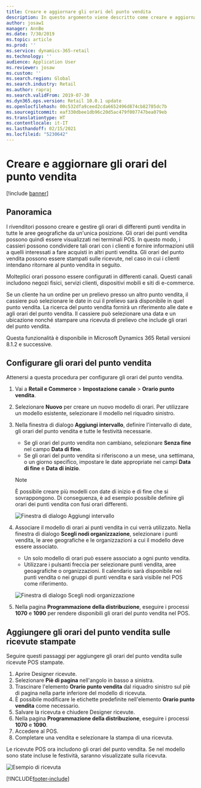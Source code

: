 ```yaml
---
title: Creare e aggiornare gli orari del punto vendita
description: In questo argomento viene descritto come creare e aggiornare gli orari del punto vendita in Commerce Headquarters.
author: josaw1
manager: AnnBe
ms.date: 7/30/2019
ms.topic: article
ms.prod: ''
ms.service: dynamics-365-retail
ms.technology: ''
audience: Application User
ms.reviewer: josaw
ms.custom: ''
ms.search.region: Global
ms.search.industry: Retail
ms.author: rapraj
ms.search.validFrom: 2019-07-30
ms.dyn365.ops.version: Retail 10.0.1 update
ms.openlocfilehash: 00c532dfa9ceed2cda6652496d874cb82785dc7b
ms.sourcegitcommit: eaf330dbee1db96c20d5ac479f007747bea079eb
ms.translationtype: HT
ms.contentlocale: it-IT
ms.lasthandoff: 02/15/2021
ms.locfileid: "5230642"
---
```

# <a name="create-and-update-store-hours"></a>Creare e aggiornare gli orari del punto vendita

[!include [banner](../../includes/banner.md)]

## <a name="overview"></a>Panoramica

I rivenditori possono creare e gestire gli orari di differenti punti vendita in tutte le aree geografiche da un'unica posizione. Gli orari dei punti vendita possono quindi essere visualizzati nei terminali POS. In questo modo, i cassieri possono condividere tali orari con i clienti e fornire informazioni utili a quelli interessati a fare acquisti in altri punti vendita. Gli orari del punto vendita possono essere stampati sulle ricevute, nel caso in cui i clienti intendano ritornare al punto vendita in seguito.

Molteplici orari possono essere configurati in differenti canali. Questi canali includono negozi fisici, servizi clienti, dispositivi mobili e siti di e-commerce.

Se un cliente ha un ordine per un prelievo presso un altro punto vendita, il cassiere può selezionare le date in cui il prelievo sarà disponibile in quel punto vendita. La ricerca del punto vendita fornirà un riferimento alle date e agli orari del punto vendita. Il cassiere può selezionare una data e un ubicazione nonché stampare una ricevuta di prelievo che include gli orari del punto vendita.

Questa funzionalità è disponibile in Microsoft Dynamics 365 Retail versioni 8.1.2 e successive.

## <a name="configure-store-hours"></a>Configurare gli orari del punto vendita

Attenersi a questa procedura per configurare gli orari del punto vendita.

1. Vai a **Retail e Commerce** \> **Impostazione canale** \> **Orario punto vendita**.
2. Selezionare **Nuovo** per creare un nuovo modello di orari. Per utilizzare un modello esistente, selezionare il modello nel riquadro sinistro.
3. Nella finestra di dialogo **Aggiungi intervallo**, definire l'intervallo di date, gli orari del punto vendita e tutte le festività necessarie.

    - Se gli orari del punto vendita non cambiano, selezionare **Senza fine** nel campo **Data di fine**.
    - Se gli orari del punto vendita si riferiscono a un mese, una settimana, o un giorno specifico, impostare le date appropriate nei campi **Data di fine** e **Data di inizio**.

    > [!NOTE]
    > È possibile creare più modelli con date di inizio e di fine che si sovrappongono. Di conseguenza, è ad esempio possibile definire gli orari dei punti vendita con fusi orari differenti.

    ![Finestra di dialogo Aggiungi intervallo](../dev-itpro/media/Storehours1.png "Finestra di dialogo Aggiungi intervallo")

4. Associare il modello di orari ai punti vendita in cui verrà utilizzato. Nella finestra di dialogo **Scegli nodi organizzazione**, selezionare i punti vendita, le aree geografiche e le organizzazioni a cui il modello deve essere associato.

    - Un solo modello di orari può essere associato a ogni punto vendita.
    - Utilizzare i pulsanti freccia per selezionare punti vendita, aree geoagrafiche o organizzazioni. Il calendario sarà disponibile nei punti vendita o nei gruppi di punti vendita e sarà visibile nel POS come riferimento.

    ![Finestra di dialogo Scegli nodi organizzazione](../dev-itpro/media/Storehours2.png "Finestra di dialogo Scegli nodi organizzazione")

5. Nella pagina **Programmazione della distribuzione**, eseguire i processi **1070** e **1090** per rendere disponibili gli orari del punto vendita nel POS.

## <a name="add-store-hours-to-printed-receipts"></a>Aggiungere gli orari del punto vendita sulle ricevute stampate

Seguire questi passaggi per aggiungere gli orari del punto vendita sulle ricevute POS stampate.

1. Aprire Designer ricevute.
2. Selezionare **Piè di pagina** nell'angolo in basso a sinistra.
3. Trascinare l'elemento **Orario punto vendita** dal riquadro sinistro sul piè di pagina nella parte inferiore del modello di ricevuta.
4. È possibile modificare le etichette predefinite nell'elemento **Orario punto vendita** come necessario.
5. Salvare la ricevuta e chiudere Designer ricevute.
6. Nella pagina **Programmazione della distribuzione**, eseguire i processi **1070** e **1090**.
7. Accedere al POS.
8. Completare una vendita e selezionare la stampa di una ricevuta.

Le ricevute POS ora includono gli orari del punto vendita. Se nel modello sono state incluse le festività, saranno visualizzate sulla ricevuta.

![Esempio di ricevuta](../dev-itpro/media/Storehours3.png "Esempio di ricevuta")


[!INCLUDE[footer-include](../../includes/footer-banner.md)]